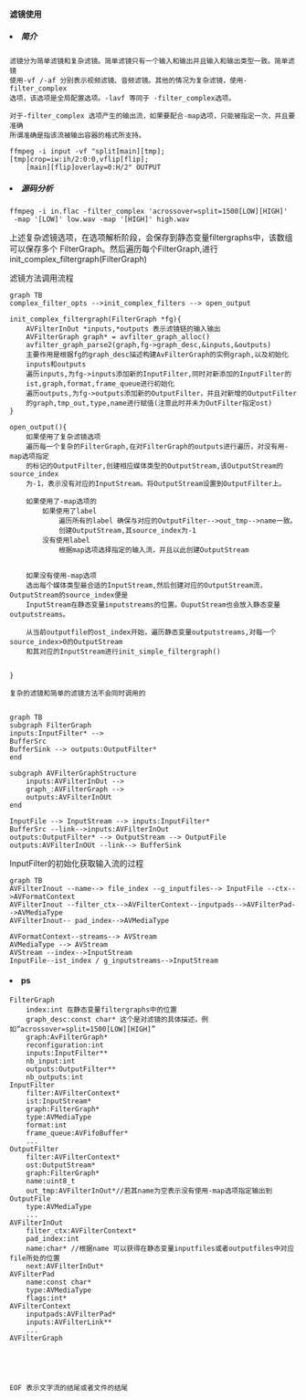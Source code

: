 #### 滤镜使用
##### <li> 简介
    滤镜分为简单滤镜和复杂滤镜。简单滤镜只有一个输入和输出并且输入和输出类型一致。简单滤镜
    使用-vf /-af 分别表示视频滤镜、音频滤镜。其他的情况为复杂滤镜，使用-filter_complex
    选项，该选项是全局配置选项。-lavf 等同于 -filter_complex选项。
    
    对于-filter_complex 选项产生的输出流，如果要配合-map选项，只能被指定一次，并且要准确
    所谓准确是指该流被输出容器的格式所支持。
```text
ffmpeg -i input -vf "split[main][tmp];[tmp]crop=iw:ih/2:0:0,vflip[flip];
    [main][flip]overlay=0:H/2" OUTPUT
```


##### <li> 源码分析
```text
ffmpeg -i in.flac -filter_complex 'acrossover=split=1500[LOW][HIGH]'
 -map '[LOW]' low.wav -map '[HIGH]' high.wav
```
上述复杂滤镜选项，在选项解析阶段，会保存到静态变量filtergraphs中，该数组可以保存多个
FilterGraph。然后遍历每个FilterGraph,进行init_complex_filtergraph(FilterGraph)

滤镜方法调用流程
```mermaid
graph TB
complex_filter_opts -->init_complex_filters --> open_output
```
```text
init_complex_filtergraph(FilterGraph *fg){
    AVFilterInOut *inputs,*outputs 表示滤镜链的输入输出
    AVFilterGraph graph* = avfilter_graph_alloc()
    avfilter_graph_parse2(graph,fg->graph_desc,&inputs,&outputs)
    主要作用是根据fg的graph_desc描述构建AvFilterGraph的实例graph,以及初始化
    inputs和outputs
    遍历inputs,为fg->inputs添加新的InputFilter,同时对新添加的InputFilter的
    ist,graph,format,frame_queue进行初始化
    遍历outputs,为fg->outputs添加新的OutputFilter，并且对新增的OutputFilter
    的graph,tmp_out,type,name进行赋值(注意此时并未为OutFilter指定ost)
}

open_output(){
    如果使用了复杂滤镜选项
    遍历每一个复杂的FilterGraph,在对FilterGraph的outputs进行遍历，对没有用-map选项指定
    的标记的OutputFilter,创建相应媒体类型的OutputStream,该OutputStream的source_index
    为-1，表示没有对应的InputStream。将OutputStream设置到OutputFilter上。
    
    如果使用了-map选项的
        如果使用了label
            遍历所有的label 确保与对应的OutputFilter-->out_tmp-->name一致。
            创建OutputStream,其source_index为-1
        没有使用label
            根据map选项选择指定的输入流，并且以此创建OutputStream
    
    
    如果没有使用-map选项
    选出每个媒体类型最合适的InputStream,然后创建对应的OutputStream流，OutputStream的source_index便是
    InputStream在静态变量inputstreams的位置。OuputStream也会放入静态变量outputstreams。
    
    从当前outputfile的ost_index开始，遍历静态变量outputstreams,对每一个source_index>0的OutputStream
    和其对应的InputStream进行init_simple_filtergraph()
    
    
}

复杂的滤镜和简单的滤镜方法不会同时调用的
```

````mermaid

graph TB
subgraph FilterGraph
inputs:InputFilter* -->
BufferSrc 
BufferSink --> outputs:OutputFilter*
end

subgraph AVFilterGraphStructure
    inputs:AVFilterInOut -->
    graph_:AVFilterGraph -->
    outputs:AVFilterInOUt
end

InputFile --> InputStream --> inputs:InputFilter*
BufferSrc --link-->inputs:AVFilterInOut
outputs:OutputFilter* --> OutputStream --> OutputFile
outputs:AVFilterInOUt --link--> BufferSink
````
InputFilter的初始化获取输入流的过程
````mermaid
graph TB
AVFilterInout --name--> file_index --g_inputfiles--> InputFile --ctx-->AVFormatContext
AVFilterInout --filter_ctx-->AVFilterContext--inputpads-->AVFilterPad-->AVMediaType
AVFilterInout-- pad_index-->AVMediaType

AVFormatContext--streams--> AVStream
AVMediaType --> AVStream
AVStream --index-->InputStream
InputFile--ist_index / g_inputstreams-->InputStream

````

#### <li> ps
    FilterGraph
        index:int 在静态变量filtergraphs中的位置
        graph_desc:const char* 这个是对滤镜的具体描述，例如“acrossover=split=1500[LOW][HIGH]”
        graph:AvFilterGraph*
        reconfiguration:int
        inputs:InputFilter**
        nb_input:int
        outputs:OutputFilter**
        nb_outputs:int
    InputFilter
        filter:AVFilterContext*
        ist:InputStream*
        graph:FilterGraph*
        type:AVMediaType
        format:int
        frame_queue:AVFifoBuffer*
        ...
    OutputFilter
        filter:AVFilterContext*
        ost:OutputStream*
        graph:FilterGraph*
        name:uint8_t
        out_tmp:AVFilterInOut*//若其name为空表示没有使用-map选项指定输出到OutputFile
        type:AVMediaType
        ...
    AVFilterInOut
        filter_ctx:AVFilterContext*
        pad_index:int
        name:char* //根据name 可以获得在静态变量inputfiles或者outputfiles中对应file所处的位置
        next:AVFilterInOut*
    AVFilterPad
        name:const char*
        type:AVMediaType
        flags:int*
    AVFilterContext
        inputpads:AVFilterPad*
        inputs:AVFilterLink**
        ...
    AVFilterGraph

    
        
        

    EOF 表示文字流的结尾或者文件的结尾